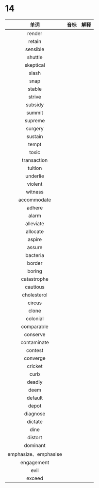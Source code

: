# 14

|         单词         | 音标 | 解释 |
| :------------------: | :--: | :--: |
|        render        |      |      |
|        retain        |      |      |
|       sensible       |      |      |
|       shuttle        |      |      |
|      skeptical       |      |      |
|        slash         |      |      |
|         snap         |      |      |
|        stable        |      |      |
|        strive        |      |      |
|       subsidy        |      |      |
|        summit        |      |      |
|       supreme        |      |      |
|       surgery        |      |      |
|       sustain        |      |      |
|        tempt         |      |      |
|        toxic         |      |      |
|     transaction      |      |      |
|       tuition        |      |      |
|       underlie       |      |      |
|       violent        |      |      |
|       witness        |      |      |
|     accommodate      |      |      |
|        adhere        |      |      |
|        alarm         |      |      |
|      alleviate       |      |      |
|       allocate       |      |      |
|        aspire        |      |      |
|        assure        |      |      |
|       bacteria       |      |      |
|        border        |      |      |
|        boring        |      |      |
|     catastrophe      |      |      |
|       cautious       |      |      |
|     cholesterol      |      |      |
|        circus        |      |      |
|        clone         |      |      |
|       colonial       |      |      |
|      comparable      |      |      |
|       conserve       |      |      |
|     contaminate      |      |      |
|       contest        |      |      |
|       converge       |      |      |
|       cricket        |      |      |
|         curb         |      |      |
|        deadly        |      |      |
|         deem         |      |      |
|       default        |      |      |
|        depot         |      |      |
|       diagnose       |      |      |
|       dictate        |      |      |
|         dine         |      |      |
|       distort        |      |      |
|       dominant       |      |      |
| emphasize、emphasise |      |      |
|      engagement      |      |      |
|         evil         |      |      |
|        exceed        |      |      |